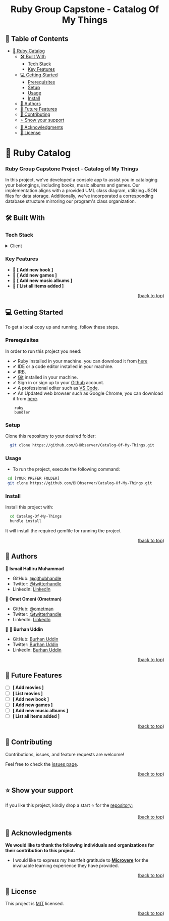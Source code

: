 
<div align="center">

  <h1><b>Ruby Group Capstone - Catalog Of My Things</b></h1>

</div>

<!-- TABLE OF CONTENTS -->

## 📗 Table of Contents

- [📖 Ruby Catalog](#-ruby-catalog)
  - [🛠 Built With ](#-built-with-)
    - [Tech Stack ](#tech-stack-)
    - [Key Features ](#key-features-)
  - [💻 Getting Started ](#-getting-started-)
    - [Prerequisites](#prerequisites)
    - [Setup](#setup)
    - [Usage](#usage)
    - [Install](#install)
  - [👥 Authors ](#-authors-)
  - [🔭 Future Features ](#-future-features-)
  - [🤝 Contributing ](#-contributing-)
  - [⭐️ Show your support ](#️-show-your-support-)
  - [🙏 Acknowledgments ](#-acknowledgments-)
  - [📝 License ](#-license-)

<!-- PROJECT DESCRIPTION -->

# 📖 Ruby Catalog<a name="about-project"></a>

### Ruby Group Capstone Project - Catalog of My Things
  In this project, we've developed a console app to assist you in cataloging your belongings, including books, music albums and games. Our implementation aligns with a provided UML class diagram, utilizing JSON files for data storage. Additionally, we've incorporated a corresponding database structure mirroring our program's class organization.

## 🛠 Built With <a name="built-with"></a>

### Tech Stack <a name="tech-stack"></a>

<details>
  <summary>Client</summary>
    <li><a href="https://www.ruby-lang.org/en/">Ruby</a></li>
</details>

<!-- Features -->

### Key Features <a name="key-features"></a>

- 🔰 **[ Add new book ]**
- 🔰 **[ Add new games ]**
- 🔰 **[ Add new music albums ]**
- 🔰 **[ List all items added ]**

<p align="right">(<a href="#readme-top">back to top</a>)</p>

## 💻 Getting Started <a name="getting-started"></a>

To get a local copy up and running, follow these steps.

### Prerequisites

In order to run this project you need:

- ✔ Ruby installed in your machine. you can download it from [here](https://www.ruby-lang.org/en/downloads/)
- ✔ IDE or a code editor installed in your machine.
- ✔ IRB.
- ✔ [Git](https://git-scm.com/downloads) installed in your machine.
- ✔ Sign in or sign up to your [Github](https://github.com/) account.
- ✔ A professional editer such as [VS Code](https://code.visualstudio.com/download).
- ✔ An Updated web browser such as Google Chrome, you can download it from [here](https://www.google.com/chrome/).

```
    ruby
    bundler
```

### Setup

Clone this repository to your desired folder:

```bash
  git clone https://github.com/BHObserver/Catalog-Of-My-Things.git
```

### Usage

- To run the project, execute the following command:

```sh
 cd [YOUR PREFER FOLDER]
 git clone https://github.com/BHObserver/Catalog-Of-My-Things.git
```

### Install

Install this project with:

```bash
  cd Catalog-Of-My-Things
  bundle install
```

It will install the required gemfile for running the project

<!-- ### Usage -->

<p align="right">(<a href="#readme-top">back to top</a>)</p>

<!-- AUTHORS -->

## 👥 Authors <a name="authors"></a>

👤 **Ismail Halliru Muhammad**

- GitHub: [@githubhandle](https://github.com/yayaismaail)
- Twitter: [@twitterhandle](https://mobile.twitter.com/IsmailhalliruM1)
- LinkedIn: [LinkedIn](https://www.linkedin.com/in/ismail-halliru-muhammad-2a8453127/)

👤 **Omet Omeni (Ometman)**
- GitHub: [@ometman](https://github.com/ometman)
- Twitter: [@twitterhandle](https://twitter.com/ometman)
- LinkedIn: [LinkedIn](https://www.linkedin.com/in/ometman/)

👤 👤 **Burhan Uddin**

- GitHub: [Burhan Uddin](https://github.com/BHObserver/)
- Twitter: [Burhan Uddin](https://twitter.com/BurhanU14173360)
- LinkedIn: [Burhan Uddin](https://www.linkedin.com/in/bhobserver/)


<p align="right">(<a href="#readme-top">back to top</a>)</p>

<!-- FUTURE FEATURES -->

## 🔭 Future Features <a name="future-features"></a>

- [ ] **[ Add movies ]**
- [ ] **[ List movies ]**
- [ ] **[ Add new book ]**
- [ ] **[ Add new games ]**
- [ ] **[ Add new music albums ]**
- [ ] **[ List all items added ]**

<p align="right">(<a href="#readme-top">back to top</a>)</p>

<!-- CONTRIBUTING -->

## 🤝 Contributing <a name="contributing"></a>

Contributions, issues, and feature requests are welcome!

Feel free to check the [issues page](https://github.com/BHObserver/Catalog-Of-My-Things/issues).

<p align="right">(<a href="#readme-top">back to top</a>)</p>

<!-- SUPPORT -->

## ⭐️ Show your support <a name="support"></a>

If you like this project, kindly drop a start ⭐️ for the [repository](https://github.com/BHObserver/Catalog-Of-My-Things);

<p align="right">(<a href="#readme-top">back to top</a>)</p>

<!-- ACKNOWLEDGEMENTS -->

## 🙏 Acknowledgments <a name="acknowledgements"></a>

**We would like to thank the following individuals and organizations for their contribution to this project.**

- I would like to express my heartfelt gratitude to [**Microvere**](https://www.microverse.org/?grsf=mohammad-a-nbtazu) for the invaluable learning experience they have provided. 

<p align="right">(<a href="#readme-top">back to top</a>)</p>

<!-- LICENSE -->

## 📝 License <a name="license"></a>

This project is [MIT](https://github.com/BHObserver/Catalog-Of-My-Things/blob/development/license) licensed.

<p align="right">(<a href="#readme-top">back to top</a>)</p>